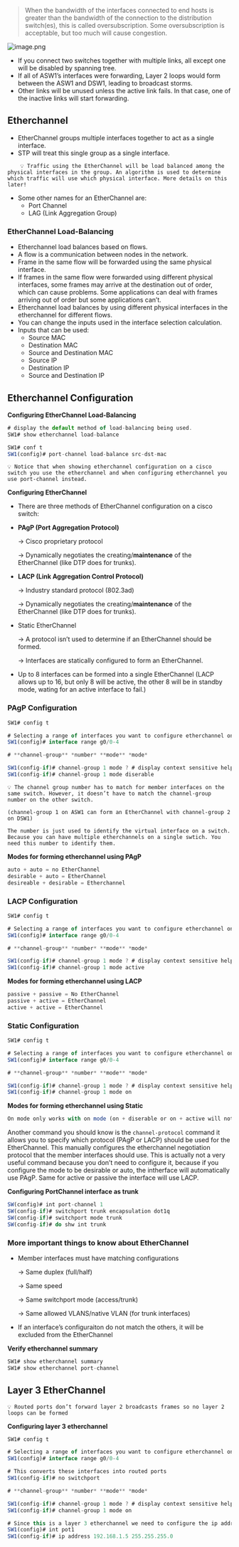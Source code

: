 > When the bandwidth of the interfaces connected to end hosts is greater than the bandwidth of the connection to the distribution switch(es), this is called oversubscription. Some oversubscription is acceptable, but too much will cause congestion.
> 

![image.png](https://prod-files-secure.s3.us-west-2.amazonaws.com/a6cd1675-c24e-465e-96c9-73c21c6481c7/b256f846-7f50-4c25-95a8-fbf1d1d9711a/image.png)

- If you connect two switches together with multiple links, all except one will be disabled by spanning tree.
- If all of ASW1’s interfaces were forwarding, Layer 2 loops would form between the ASW1 and DSW1, leading to broadcast storms.
- Other links will be unused unless the active link fails. In that case, one of the inactive links will start forwarding.

## Etherchannel

- EtherChannel groups multiple interfaces together to act as a single interface.
- STP will treat this single group as a single interface.
    
```  
    💡 Traffic using the EtherChannel will be load balanced among the physical interfaces in the group. An algorithm is used to determine which traffic will use which physical interface. More details on this later!
```
    
- Some other names for an EtherChannel are:
    - Port Channel
    - LAG (Link Aggregation Group)

### EtherChannel Load-Balancing

- Etherchannel load balances based on flows.
- A flow is a communication between nodes in the network.
- Frame in the same flow will be forwarded using the same physical interface.
- If frames in the same flow were forwarded using different physical interfaces, some frames may arrive at the destination out of order, which can cause problems. Some applications can deal with frames arriving out of order but some applications can’t.
- Etherchannel load balances by using different physical interfaces in the etherchannel for different flows.
- You can change the inputs used in the interface selection calculation.
- Inputs that can be used:
    - Source MAC
    - Destination MAC
    - Source and Destination MAC
    - Source IP
    - Destination IP
    - Source and Destination IP

## Etherchannel Configuration

**Configuring EtherChannel Load-Balancing**

```jsx
# display the default method of load-balancing being used.
SW1# show etherchannel load-balance

SW1# conf t
SW1(config)# port-channel load-balance src-dst-mac
```

```
💡 Notice that when showing etherchannel configuration on a cisco switch you use the etherchannel and when configuring etherchannel you use port-channel instead.

```

**Configuring EtherChannel**

- There are three methods of EtherChannel configuration on a cisco switch:
- **PAgP (Port Aggregation Protocol)**
    
    → Cisco proprietary protocol
    
    → Dynamically negotiates the creating/**maintenance** of the EtherChannel (like DTP does for trunks).
    
- **LACP (Link Aggregation Control Protocol)**
    
    → Industry standard protocol (802.3ad)
    
    → Dynamically negotiates the creating/**maintenance** of the EtherChannel (like DTP does for trunks).
    
- Static EtherChannel
    
    → A protocol isn’t used to determine if an EtherChannel should be formed.
    
    → Interfaces are statically configured to form an EtherChannel.
    
- Up to 8 interfaces can be formed into a single EtherChannel (LACP allows up to 16, but only 8 will be active, the other 8 will be in standby mode, wating for an active interface to fail.)

### PAgP Configuration

```jsx
SW1# config t

# Selecting a range of interfaces you want to configure etherchannel on
SW1(config)# interface range g0/0-4

# **channel-group** *number* **mode** *mode*

SW1(config-if)# channel-group 1 mode ? # display context sensitive help
SW1(config-if)# channel-group 1 mode diserable
```


```
💡 The channel group number has to match for member interfaces on the same switch. However, it doesn’t have to match the channel-group number on the other switch.

(channel-group 1 on ASW1 can form an EtherChannel with channel-group 2 on DSW1)

The number is just used to identify the virtual interface on a switch. Because you can have multiple etherchannels on a single swtich. You need this number to identify them.
```


**Modes for forming etherchannel using PAgP**

```jsx
auto + auto = no EtherChannel
desirable + auto = EtherChannel
desireable + desirable = Etherchannel
```

### LACP Configuration

```jsx
SW1# config t

# Selecting a range of interfaces you want to configure etherchannel on
SW1(config)# interface range g0/0-4

# **channel-group** *number* **mode** *mode*

SW1(config-if)# channel-group 1 mode ? # display context sensitive help
SW1(config-if)# channel-group 1 mode active
```

**Modes for forming etherchannel using LACP**

```jsx
passive + passive = No EtherChannel
passive + active = EtherChannel
active + active = EtherChannel
```

### Static Configuration

```jsx
SW1# config t

# Selecting a range of interfaces you want to configure etherchannel on
SW1(config)# interface range g0/0-4

# **channel-group** *number* **mode** *mode*

SW1(config-if)# channel-group 1 mode ? # display context sensitive help
SW1(config-if)# channel-group 1 mode on
```

**Modes for forming etherchannel using Static**

```jsx
On mode only works with on mode (on + diserable or on + active will not work)
```

Another command you should know is the `channel-protocol` command it allows you to specify which protocol (PAgP or LACP) should be used for the EtherChannel. This manually configures the etherchannel negotiation protocol that the member interfaces should use. This is actually not a very useful command because you don’t need to configure it, because if you configure the mode to be desirable  or auto, the intherface will automatically use PAgP. Same for active or passive the interface will use LACP.

**Configuring PortChannel interface as trunk**

```jsx
SW(config)# int port-channel 1
SW(config-if)# switchport trunk encapsulation dot1q
SW(config-if)# switchport mode trunk
SW(config-if)# do shw int trunk
```

### More important things to know about EtherChannel

- Member interfaces must have matching configurations
    
    → Same duplex (full/half)
    
    → Same speed
    
    → Same switchport mode (access/trunk)
    
    → Same allowed VLANS/native VLAN (for trunk interfaces)
    
- If an interface’s configuraiton do not match the others, it will be excluded from the EtherChannel

**Verify etherchannel summary**

```jsx
SW1# show etherchannel summary
SW1# show etherchannel port-channel
```

## Layer 3 EtherChannel

```
💡 Routed ports don’t forward layer 2 broadcasts frames so no layer 2 loops can be formed
```

**Configuring layer 3 etherchannel**

```jsx
SW1# config t

# Selecting a range of interfaces you want to configure etherchannel on
SW1(config)# interface range g0/0-4

# This converts these interfaces into routed ports
SW1(config-if)# no switchport

# **channel-group** *number* **mode** *mode*

SW1(config-if)# channel-group 1 mode ? # display context sensitive help
SW1(config-if)# channel-group 1 mode on

# Since this is a layer 3 etherchannel we need to configure the ip address
SW1(config)# int pot1
SW1(config-if)# ip address 192.168.1.5 255.255.255.0

```